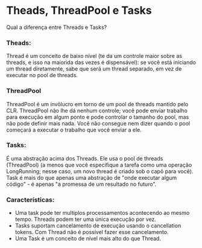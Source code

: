 # Theads, ThreadPool e Tasks

Qual a diferença entre Threads e Tasks?

### Theads:
Thread é um conceito de baixo nível (te da um controle maior sobre as threads, e isso na maiorida das vezes é dispensável): se você está iniciando um thread diretamente, sabe que será um thread separado, em vez de executar no pool de threads.

### ThreadPool

ThreadPool é um invólucro em torno de um pool de threads mantido pelo CLR. ThreadPool não lhe dá nenhum controle; você pode enviar trabalho para execução em algum ponto e pode controlar o tamanho do pool, mas não pode definir mais nada. Você não consegue nem dizer quando o pool começará a executar o trabalho que você enviar a ele.

### Tasks:

É uma abstração acima dos Threads. Ele usa o pool de threads (ThreadPool) (a menos que você especifique a tarefa como uma operação LongRunning; nesse caso, um novo thread é criado sob o capô para você).
Task é mais do que apenas uma abstração de "onde executar algum código" - é apenas "a promessa de um resultado no futuro".

### Características:

- Uma task pode ter multiplos processamentos acontecendo ao mesmo tempo. Threads podem ter uma única execução por vez.
- Tasks suportam cancelamento de execução usando o cancellation tokens. Com Thread não é possível fazer esse cancelamento.
- Uma Task é um conceito de nível mais alto do que Thread.